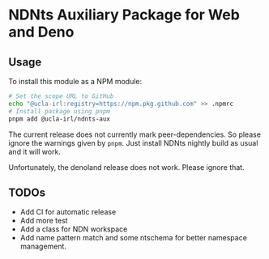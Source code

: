 # NDNts Auxiliary Package for Web and Deno

## Usage

To install this module as a NPM module:
```bash
# Set the scope URL to GitHub
echo "@ucla-irl:registry=https://npm.pkg.github.com" >> .npmrc
# Install package using pnpm
pnpm add @ucla-irl/ndnts-aux
```

The current release does not currently mark peer-dependencies.
So please ignore the warnings given by `pnpm`.
Just install NDNts nightly build as usual and it will work.

Unfortunately, the denoland release does not work. Please ignore that.

## TODOs

- Add CI for automatic release
- Add more test
- Add a class for NDN workspace
- Add name pattern match and some ntschema for better namespace management.
